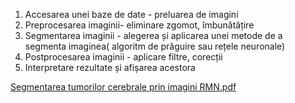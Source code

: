 1. Accesarea unei baze de date - preluarea de imagini
2. Preprocesarea imaginii-  eliminare zgomot, îmbunătățire
3. Segmentarea imaginii - alegerea și aplicarea unei metode de a segmenta imaginea( algoritm de prăguire sau rețele neuronale)
4. Postprocesarea imaginii -  aplicare filtre, corecții
5. Interpretare rezultate și afișarea acestora

[Segmentarea tumorilor cerebrale prin imagini RMN.pdf](https://github.com/user-attachments/files/17653340/Segmentarea.tumorilor.cerebrale.prin.imagini.RMN.pdf)
